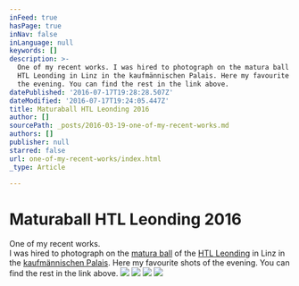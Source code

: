 ```yaml
---
inFeed: true
hasPage: true
inNav: false
inLanguage: null
keywords: []
description: >-
  One of my recent works. I was hired to photograph on the matura ball of the
  HTL Leonding in Linz in the kaufmännischen Palais. Here my favourite shots of
  the evening. You can find the rest in the link above.
datePublished: '2016-07-17T19:28:28.507Z'
dateModified: '2016-07-17T19:24:05.447Z'
title: Maturaball HTL Leonding 2016
author: []
sourcePath: _posts/2016-03-19-one-of-my-recent-works.md
authors: []
publisher: null
starred: false
url: one-of-my-recent-works/index.html
_type: Article

---
```

# Maturaball HTL Leonding 2016

One of my recent works.  
I was hired to photograph on the [matura ball][0] of the [HTL Leonding][1] in Linz in the [kaufmännischen Palais][2]. Here my favourite shots of the evening. You can find the rest in the link above.
![](https://s3-us-west-2.amazonaws.com/the-grid-img/p/290bd790efd1dbc79bc6a040de78d4eec6a8e1ee.jpg)
![](https://the-grid-user-content.s3-us-west-2.amazonaws.com/1b02879c-10a5-4309-a0a3-18fc4f5cdb8a.jpg)
![](https://the-grid-user-content.s3-us-west-2.amazonaws.com/a8e3ff5d-ba45-4bda-b43f-5a054e5f0de6.jpg)
![](https://the-grid-user-content.s3-us-west-2.amazonaws.com/5b871b9a-0664-48f9-b9a1-4aa6f5ff034f.jpg)

[0]: http://maturaball.htl-leonding.ac.at/index.html
[1]: https://www.htl-leonding.at/index.php?id=1561
[2]: http://www.palaislinz.at/